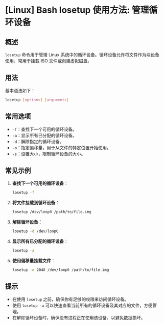 # [Linux] Bash losetup 使用方法: 管理循环设备

## 概述
`losetup` 命令用于管理 Linux 系统中的循环设备。循环设备允许将文件作为块设备使用，常用于挂载 ISO 文件或创建虚拟磁盘。

## 用法
基本语法如下：
```bash
losetup [options] [arguments]
```

## 常用选项
- `-f`：查找下一个可用的循环设备。
- `-a`：显示所有已分配的循环设备。
- `-d`：解除指定的循环设备。
- `-o`：指定偏移量，用于从文件的特定位置开始使用。
- `-s`：设置大小，限制循环设备的大小。

## 常见示例
1. **查找下一个可用的循环设备**：
   ```bash
   losetup -f
   ```

2. **将文件挂载到循环设备**：
   ```bash
   losetup /dev/loop0 /path/to/file.img
   ```

3. **解除循环设备**：
   ```bash
   losetup -d /dev/loop0
   ```

4. **显示所有已分配的循环设备**：
   ```bash
   losetup -a
   ```

5. **使用偏移量挂载文件**：
   ```bash
   losetup -o 2048 /dev/loop0 /path/to/file.img
   ```

## 提示
- 在使用 `losetup` 之前，确保你有足够的权限来访问循环设备。
- 使用 `losetup -a` 可以快速查看当前所有的循环设备及其对应的文件，方便管理。
- 在解除循环设备时，确保没有进程正在使用该设备，以避免数据损坏。
